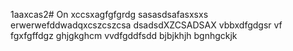 1aaxcas2# On
xccsxagfgfgrdg
sasasdsafasxsxs
erwerwefddwadqxcszcszcsa
dsadsdXZCSADSAX
vbbxdfgdgsr
vf
fgxfgffdgz
ghjgkghcm
vvdfgddfsdd
bjbjkhjh
bgnhgckjk

